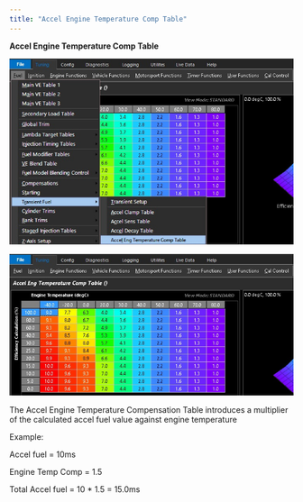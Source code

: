 ```yaml
---
title: "Accel Engine Temperature Comp Table"
---
```


**Accel Engine Temperature Comp Table**


![Image](</img/Z Axis39.jpg>)


![Image](</img/Z Axis40.jpg>)


The Accel Engine Temperature Compensation Table introduces a multiplier of the calculated accel fuel value against engine temperature


Example:

Accel fuel = 10ms

Engine Temp Comp = 1.5

Total Accel fuel = 10 \* 1.5 = 15.0ms
